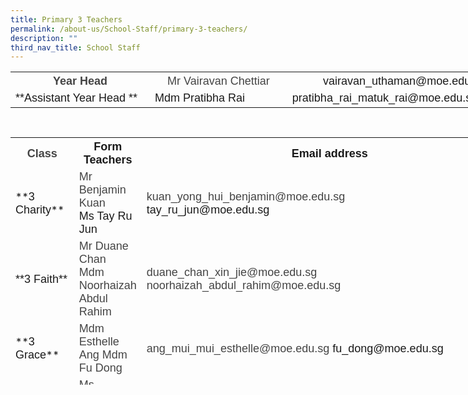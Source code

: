 ```yaml
---
title: Primary 3 Teachers
permalink: /about-us/School-Staff/primary-3-teachers/
description: ""
third_nav_title: School Staff
---
```

  

<table class="iveo_table ives_tab_simple ive_eobj_center" style="width: 817.531px; height: 89px;">

<tbody>

<tr>

<th style="width: 225px;"><font size="4" face="arial, sans-serif"><font color="#444444">Year Head</font></font></th>

<th style="width: 224px;"><font face="arial, sans-serif" size="4" color="#444444" style="font-weight: normal;">Mr Vairavan Chettiar</font><span style="font-weight: normal;"></span></th>

<th style="width: 368px;"><font size="4" face="arial, sans-serif" style="font-weight: normal;">vairavan_uthaman@moe.edu.sg</font><span style="font-weight: normal;"></span></th>

</tr>

<tr>

<td><font size="4" face="arial, sans-serif">**Assistant Year Head **</font></td>

<td><font face="arial, sans-serif" size="4">Mdm Pratibha Rai</font></td>

<td><font face="arial, sans-serif" size="4">pratibha_rai_matuk_rai@moe.edu.sg</font></td>

</tr>

</tbody>

</table>

<table class="iveo_table ives_tab_simple ive_eobj_center" style="width: 777.05px; height: 396px;">

<tbody>

<tr>

<th style="width: 107px;"><font size="4" face="arial, sans-serif"><font color="#444444">Class</font></font></th>

<th style="width: 332px;"><font face="arial, sans-serif" size="4">Form Teachers</font></th>

<th style="width: 338px;"><font face="arial, sans-serif" size="4">Email address</font></th>

</tr>

<tr>

<td>**<font face="arial, sans-serif" size="4">3 Charity</font>**</td>

<td><font face="arial, sans-serif" color="#444444" size="4"><span lang="EN-SG" class="" style="">Mr Benjamin Kuan  
</span></font><font face="arial, sans-serif" size="4"><br>Ms Tay Ru Jun</font><font face="arial, sans-serif" color="#444444" size="4"><span lang="EN-SG" class="" style="">  
</span></font></td>

<td><font face="arial, sans-serif" size="4"><font color="#444444"><span lang="EN-SG" style="line-height: 107%; line-height: 107%;"></span>kuan_yong_hui_benjamin@moe.edu.sg  
</font></font><font size="4" face="arial, sans-serif"><br>tay_ru_jun@moe.edu.sg</font></td>

</tr>

<tr>

<td><font face="arial, sans-serif" size="4">**3 Faith**  
</font></td>

<td><font face="arial, sans-serif" color="#444444" size="4">Mr Duane Chan 
<br>Mdm Noorhaizah Abdul Rahim  
</font></td>

<td><font face="arial, sans-serif" size="4"><font color="#444444">duane_chan_xin_jie@moe.edu.sg  
noorhaizah_abdul_rahim@moe.edu.sg</font>  
</font></td>

</tr>

<tr>

<td>**<font face="arial, sans-serif" size="4">3 Grace</font>**</td>

<td><font face="arial, sans-serif" color="#444444" size="4"><span lang="EN-SG" style="line-height: 107%;"></span><span lang="EN-SG" class="" style="">Mdm Esthelle Ang</span>  
<span lang="EN-SG" style="line-height: 107%;"></span><span lang="EN-SG" class="" style="">Mdm Fu Dong</span>  
</font></td>

<td><font face="arial, sans-serif" size="4"><font color="#444444"><span lang="EN-SG" style="line-height: 107%; line-height: 107%;"></span>ang_mui_mui_esthelle@moe.edu.sg  
</font>fu_dong@moe.edu.sg  
</font></td>

</tr>

<tr>

<td>**<font face="arial, sans-serif" size="4">3 Hope</font>**</td>

<td><font face="arial, sans-serif" color="#444444" size="4">Ms Shanice Chia  
<span lang="EN-SG" class="" style=""></span>Mdm Joyce Choo  
</font></td>

<td><font face="arial, sans-serif" size="4"><font color="#444444">chia_poh_choo_shanice</font></font><font face="arial, sans-serif" size="4">@moe.edu.sg</font><font face="arial, sans-serif" size="4">joyce_choo_lay_yien@moe.edu.sg  
</font></td>

</tr>

<tr>

<td>**<font face="arial, sans-serif" size="4">3 Joy</font>**</td>

<td><font face="arial, sans-serif" size="4">Mr Denis Chin<font color="#444444">  
<span lang="EN-SG" class="" style=""></span>Mrs Yvonne Sim  
</font></font></td>

<td><font face="arial, sans-serif" size="4">chin_singloong@moe.edu.sg</font><font face="arial, sans-serif" size="4"><font color="#444444"><span lang="EN-SG" style="line-height: 107%; line-height: 107%;"></span>  
</font>lim_keok_yin@moe.edu.sg  
</font></td>

</tr>

<tr>

<td>**<font face="arial, sans-serif" size="4">3 Wisdom</font>**</td>

<td><font size="4" face="arial, sans-serif">Mr Ho Keng Huat<font color="#000000"><span lang="EN-SG" class="" style=""><span lang="EN-SG" class="" style="">  
</span></span></font>Mdm Jackie Ng</font></td>

<td><font size="4" face="arial, sans-serif">ho_keng_huat@moe.edu.sgng_siew_hong_a@moe.edu.sg</font></td>

</tr>

</tbody>

</table>